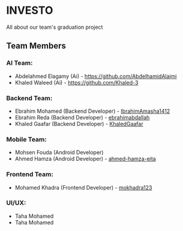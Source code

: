# INVESTO

All about our team's graduation project

## Team Members

### AI Team:
- Abdelahmed Elagamy (Ai) - https://github.com/AbdelhamidAlajmi
- Khaled Waleed (Ai) - https://github.com/Khaled-3

### Backend Team:
- Ebrahim Mohamed (Backend Developer) - [IbrahimAmasha1412](https://github.com/IbrahimAmasha1412)
- Ebrahim Reda (Backend Developer) - [ebrahimabdallah](https://github.com/ebrahimabdallah)
- Khaled Gaafar (Backend Developer) - [KhaledGaafar](https://github.com/KhaledGaafar)

### Mobile Team:
- Mohsen Fouda (Android Developer)
- Ahmed Hamza (Android Developer) - [ahmed-hamza-eita](https://github.com/ahmed-hamza-eita)

### Frontend Team:
- Mohamed Khadra (Frontend Developer) - [mokhadra123](https://github.com/mokhadra123)

### UI/UX:
- Taha Mohamed
- Taha Mohamed
